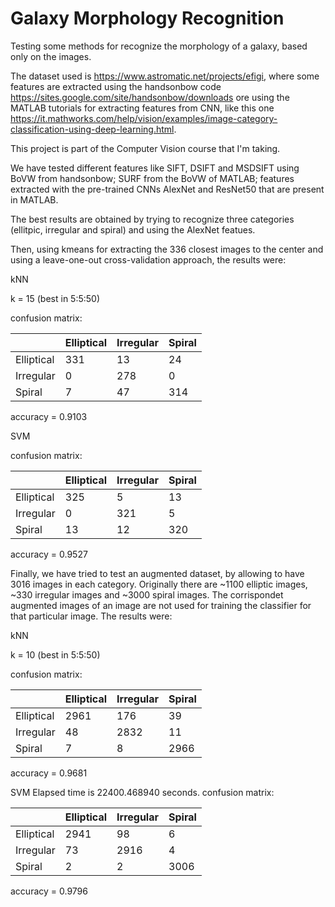 # Galaxy Morphology Recognition
Testing some methods for recognize the morphology of a galaxy, based only on the images.

The dataset used is https://www.astromatic.net/projects/efigi, where some features are extracted using the handsonbow code https://sites.google.com/site/handsonbow/downloads ore using the MATLAB tutorials for extracting features from CNN, like this one https://it.mathworks.com/help/vision/examples/image-category-classification-using-deep-learning.html.

This project is part of the Computer Vision course that I'm taking.

We have tested different features like SIFT, DSIFT and MSDSIFT using BoVW from handsonbow; SURF from the BoVW of MATLAB; features extracted with the pre-trained CNNs AlexNet and ResNet50 that are present in MATLAB.

The best results are obtained by trying to recognize three categories (ellitpic, irregular and spiral) and using the AlexNet featues. 

Then, using kmeans for extracting the 336 closest images to the center and using a leave-one-out cross-validation approach, the results were:

kNN

k = 15 (best in 5:5:50)

confusion matrix:

|            | Elliptical  | Irregular  | Spiral  |
|------------|-------------|------------|---------|
| Elliptical |     331     |     13     |   24    |
|  Irregular |      0      |    278     |    0    |
|   Spiral   |      7      |     47     |   314   |

accuracy = 0.9103

SVM

confusion matrix:

|            | Elliptical  | Irregular  | Spiral  |
|------------|-------------|------------|---------|
| Elliptical |     325     |     5      |   13    |
|  Irregular |      0      |    321     |    5    |
|   Spiral   |     13      |     12     |   320   |

accuracy = 0.9527

Finally, we have tried to test an augmented dataset, by allowing to have 3016 images in each category. Originally there are ~1100 elliptic images, ~330 irregular images and ~3000 spiral images. The corrispondet augmented images of an image are not used for training the classifier for that particular image. The results were:


kNN

k = 10 (best in 5:5:50)

confusion matrix:

|            | Elliptical  | Irregular  | Spiral  |
|------------|-------------|------------|---------|
| Elliptical |    2961     |    176     |   39    |
|  Irregular |     48      |    2832    |   11    |
|   Spiral   |      7      |     8      |  2966   |

accuracy = 0.9681

SVM
Elapsed time is 22400.468940 seconds.
confusion matrix:

|            | Elliptical  | Irregular  | Spiral  |
|------------|-------------|------------|---------|
| Elliptical |    2941     |     98     |    6    |
|  Irregular |     73      |    2916    |    4    |
|   Spiral   |      2      |     2      |  3006   |

accuracy = 0.9796


